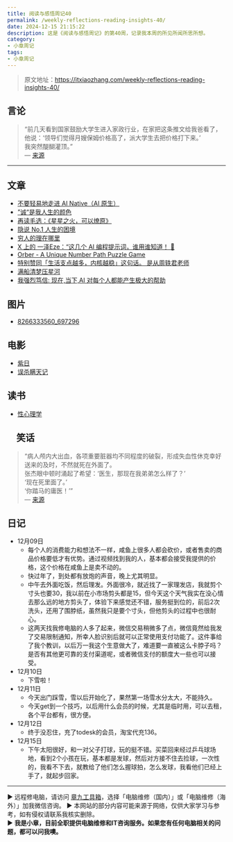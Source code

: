 ```yaml
---
title: 阅读与感悟周记40
permalink: /weekly-reflections-reading-insights-40/
date: 2024-12-15 21:15:22
description: 这是《阅读与感悟周记》的第40周，记录我本周的所见所闻所思所想。
category:
- 小章周记
tags:
- 小章周记
---
```


> 原文地址：<https://itxiaozhang.com/weekly-reflections-reading-insights-40/>  

## 言论
>
> “前几天看到国家鼓励大学生进入家政行业，在家把这条推文给我爸看了，  
他说：‘领导们觉得月嫂保姆价格高了，派大学生去把价格打下来。’  
我突然醍醐灌顶。”  
— [来源](https://jandan.net/t/5807445)  

---

## 文章

- [不要轻易地走进 AI Native（AI 原生）](https://1q43.blog/post/10736/)
- [”诚“是我人生的颜色](https://wangyurui.com/posts/lao-fu-yang-mo-li-610e4f0a)
- [再读毛选：《星星之火，可以燎原》](https://wangyurui.com/posts/zai-du-mao-xuan-xing-xing-zhi-huo-ke-yi-liao-yua-ae495eee)
- [隐说 No.1 人生的困境](https://wangyurui.com/posts/yin-shuo-no-1-fdb7013e)
- [穷人的理在哪里](https://wiki.eryajf.net/pages/8baa19/)
- [X 上的 一泽Eze：“这几个 AI 编程提示词，谁用谁知道！ 🥰](https://x.com/eze_is_1/status/1864965282588205467)
- [Orber - A Unique Number Path Puzzle Game](https://orber.im/)
- [特别赞同「生活支点越多，内核越稳」这句话。 是从周轶君老师](https://m.okjike.com/originalPosts/67568df9e35d19168cad8b3d)
- [满船清梦压星河](https://www.douban.com/group/topic/314893157/)
- [我强烈笃信: 现在,当下,AI 对每个人都能产生极大的帮助](https://m.okjike.com/originalPosts/6757be1bbe00579135ea7e80)

## 图片

- [8266333560_697296](https://i.typlog.com/wangyr45/8266333560_697296.png)

## 电影

- [紫日](https://neodb.social/movie/0aNBOiLyQo4CKWlYGjIfVc)
- [误杀瞒天记](https://neodb.social/movie/2BGQYWTyrdKmF0v2e3Munp)

## 读书

- [性心理学](https://neodb.social/book/20dzSehQwWnrewATZkBI0B)

## 　笑话
>
> “病人颅内大出血，各项重要脏器均不同程度的破裂，形成失血性休克幸好送来的及时，不然就死在外面了。  
张杰眼中顿时涌起了希望：‘医生，那现在我弟弟怎么样了？’  
‘现在死里面了。’  
‘你踏马的庸医！’”  
— [来源](https://jandan.net/t/5809343)  

## 日记

- 12月09日
  - 每个人的消费能力和想法不一样，咸鱼上很多人都会砍价，或者售卖的商品价格要低才有优势。通过视频找到我的人，基本都会接受我提供的价格，这个价格在咸鱼上是卖不动的。
  - 快过年了，到处都有放炮的声音，晚上尤其明显。
  - 中午去外面吃饭，然后理发。外面很冷，就近找了一家理发店，我就剪个寸头也要30，我以前在小市场剪头都是15，但今天这个天气我实在没心情去那么远的地方剪头了，体验下来感觉还不错，服务挺到位的，前后2次洗头，还用了围脖纸，虽然我只是要个寸头，但他剪头的过程中也很耐心。
  - 这两天找我修电脑的人多了起来，微信交易稍微多了点，微信竟然给我发了交易限制通知，所幸人脸识别后就可以正常使用支付功能了。这件事给了我个教训，以后万一我这个生意做大了，难道要一直被这么卡脖子吗？是否有其他更可靠的支付渠道呢，或者微信支付的额度大一些也可以接受。
- 12月10日
  - 下雪啦！
- 12月11日
  - 今天出门踩雪，雪以后开始化了，果然第一场雪水分太大，不能持久。
  - 今天get到一个技巧，以后用什么会员的时候，尤其是临时用，可以去租，各个平台都有，很方便。
- 12月12日
  - 终于没忍住，充了todesk的会员，淘宝代充136。
- 12月15日
  - 下午太阳很好，和一对父子打球，玩的挺不错。买菜回来经过乒乓球场地，看到2个小孩在玩，基本都是发球，然后对方接不住去捡球，一次性的，我看不下去，就教给了他们怎么握球拍，怎么发球，我看他们已经上手了，就起步回家。

---
▶ 远程修电脑，请访问 [章九工具箱](https://zhang9.com/)，选择「电脑维修（国内）」或「电脑维修（海外）」加我微信咨询。 
▶ 本网站的部分内容可能来源于网络，仅供大家学习与参考，如有侵权请联系我核实删除。  
▶ **我是小章，目前全职提供电脑维修和IT咨询服务。如果您有任何电脑相关的问题，都可以问我噢。**  
